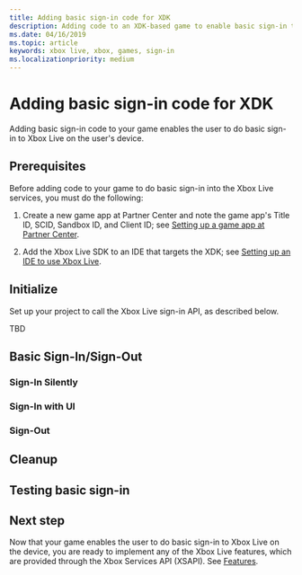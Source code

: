 ```yaml
---
title: Adding basic sign-in code for XDK
description: Adding code to an XDK-based game to enable basic sign-in to Xbox Live.
ms.date: 04/16/2019
ms.topic: article
keywords: xbox live, xbox, games, sign-in
ms.localizationpriority: medium
---
```


# Adding basic sign-in code for XDK

Adding basic sign-in code to your game enables the user to do basic sign-in to Xbox Live on the user's device.


## Prerequisites

Before adding code to your game to do basic sign-in into the Xbox Live services, you must do the following:

1. Create a new game app at Partner Center and note the game app's Title ID, SCID, Sandbox ID, and Client ID; see [Setting up a game app at Partner Center](../setup-partner-center/index.md).

2. Add the Xbox Live SDK to an IDE that targets the XDK; see [Setting up an IDE to use Xbox Live](../setup-ide/index.md).



## Initialize

Set up your project to call the Xbox Live sign-in API, as described below.

TBD


## Basic Sign-In/Sign-Out


### Sign-In Silently


### Sign-In with UI


### Sign-Out


## Cleanup


## Testing basic sign-in


## Next step

Now that your game enables the user to do basic sign-in to Xbox Live on the device, you are ready to implement any of the Xbox Live features, which are provided through the Xbox Services API (XSAPI).
See [Features](../../features/index.md).
